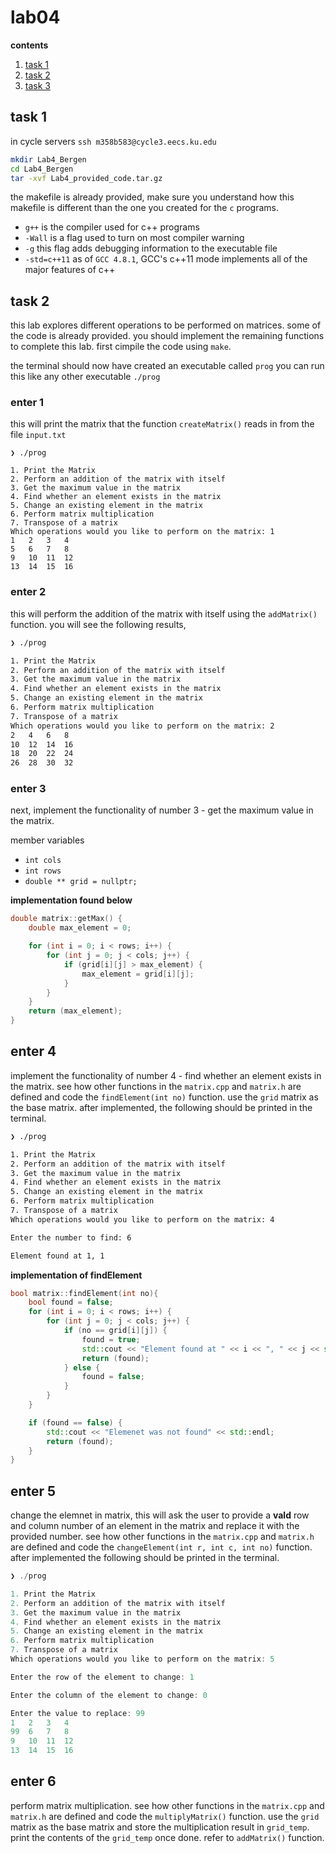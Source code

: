 # lab04

**contents**

1.  [task 1](#task-1)
2.  [task 2](#task-2)
3.  [task 3](#task-3)

## task 1

in cycle servers `ssh m358b583@cycle3.eecs.ku.edu`

```bash
mkdir Lab4_Bergen
cd Lab4_Bergen
tar -xvf Lab4_provided_code.tar.gz
```

the makefile is already provided, make sure you understand how this makefile is different than the one you created for the `c` programs.

-  `g++` is the compiler used for c++ programs
-  `-Wall` is a flag used to turn on most compiler warning
-  `-g` this flag adds debugging information to the executable file
-  `-std=c++11` as of `GCC 4.8.1`, GCC's c++11 mode implements all of the major features of c++

## task 2

this lab explores different operations to be performed on matrices.  some of the code is already provided.  you should implement the remaining functions to complete this lab.  first cimpile the code using `make`.

the terminal should now have created an executable called `prog` you can run this like any other executable `./prog`

### enter 1

this will print the matrix that the function `createMatrix()` reads in from the file `input.txt`

```
❯ ./prog

1. Print the Matrix
2. Perform an addition of the matrix with itself
3. Get the maximum value in the matrix
4. Find whether an element exists in the matrix
5. Change an existing element in the matrix
6. Perform matrix multiplication
7. Transpose of a matrix
Which operations would you like to perform on the matrix: 1
1	2	3	4
5	6	7	8
9	10	11	12
13	14	15	16
```

### enter 2

this will perform the addition of the matrix with itself using the `addMatrix()` function.  you will see the following results,

```bash
❯ ./prog

1. Print the Matrix
2. Perform an addition of the matrix with itself
3. Get the maximum value in the matrix
4. Find whether an element exists in the matrix
5. Change an existing element in the matrix
6. Perform matrix multiplication
7. Transpose of a matrix
Which operations would you like to perform on the matrix: 2
2	4	6	8
10	12	14	16
18	20	22	24
26	28	30	32
```

### enter 3

next, implement the functionality of number 3 - get the maximum value in the matrix.

member variables
-  `int cols`
-  `int rows`
-  `double ** grid = nullptr;`

**implementation found below**

```cpp
double matrix::getMax() {
    double max_element = 0;

    for (int i = 0; i < rows; i++) {
        for (int j = 0; j < cols; j++) {
            if (grid[i][j] > max_element) {
                max_element = grid[i][j];
            }
        }
    }
    return (max_element);
}
```

## enter 4

implement the functionality of number 4 - find whether an element exists in the matrix.
see how other functions in the `matrix.cpp` and `matrix.h` are defined and code the `findElement(int no)` function.  use the `grid` matrix as the base matrix.  after implemented, the following should be printed in the terminal.

```bash
❯ ./prog

1. Print the Matrix
2. Perform an addition of the matrix with itself
3. Get the maximum value in the matrix
4. Find whether an element exists in the matrix
5. Change an existing element in the matrix
6. Perform matrix multiplication
7. Transpose of a matrix
Which operations would you like to perform on the matrix: 4

Enter the number to find: 6

Element found at 1, 1
```

**implementation of findElement**
```cpp
bool matrix::findElement(int no){
    bool found = false;
    for (int i = 0; i < rows; i++) {
        for (int j = 0; j < cols; j++) {
            if (no == grid[i][j]) {
                found = true;
                std::cout << "Element found at " << i << ", " << j << std::endl;
                return (found);
            } else {
                found = false;
            }
        }
    }

    if (found == false) {
        std::cout << "Elemenet was not found" << std::endl;
        return (found);
    }
}
```

## enter 5

change the elemnet in matrix, this will ask the user to provide a **vald** row and column number of an element in the matrix and replace it with the provided number.  see how other functions in the `matrix.cpp` and `matrix.h` are defined and code the `changeElement(int r, int c, int no)` function.  after implemented the following should be printed in the terminal.  

```cpp
❯ ./prog

1. Print the Matrix
2. Perform an addition of the matrix with itself
3. Get the maximum value in the matrix
4. Find whether an element exists in the matrix
5. Change an existing element in the matrix
6. Perform matrix multiplication
7. Transpose of a matrix
Which operations would you like to perform on the matrix: 5

Enter the row of the element to change: 1

Enter the column of the element to change: 0

Enter the value to replace: 99
1	2	3	4
99	6	7	8
9	10	11	12
13	14	15	16
```

## enter 6

perform matrix multiplication.  see how other functions in the `matrix.cpp` and `matrix.h` are defined and code the `multiplyMatrix()` function.  use the `grid` matrix as the base matrix and store the multiplication result in `grid_temp`.  print the contents of the `grid_temp` once done.  refer to `addMatrix()` function.  














